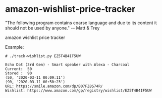 # amazon-wishlist-price-tracker

"The following program contains coarse language and due to its content it should not be used by anyone." -- Matt & Trey

amazon wishlist price tracker

Example:
```
# ./track-wishlist.py EZ5T4B4IF5UW

Echo Dot (3rd Gen) - Smart speaker with Alexa - Charcoal
Current:  50
Stored :  90
(50, '2020-03-11 00:09:11')
(90, '2020-03-11 00:50:23')
URL: https://smile.amazon.com/dp/B07FZ8S74R/
Wishlist: https://www.amazon.com/gp/registry/wishlist/EZ5T4B4IF5UW

```


